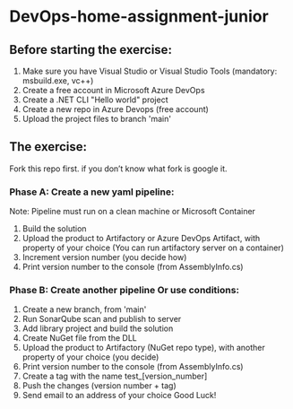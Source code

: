 # DevOps-home-assignment-junior

## Before starting the exercise:
1. Make sure you have Visual Studio or Visual Studio Tools
(mandatory: msbuild.exe, vc++)
2. Create a free account in Microsoft Azure DevOps
3. Create a .NET CLI "Hello world" project
4. Create a new repo in Azure Devops (free account)
5. Upload the project files to branch 'main'

## The exercise:
Fork this repo first.  if you don’t know what fork is google it.

### Phase A: Create a new yaml pipeline:
Note: Pipeline must run on a clean machine or Microsoft Container
1. Build the solution
2. Upload the product to Artifactory or Azure DevOps Artifact, with property of your choice (You can run artifactory server on a container)
3. Increment version number (you decide how)
4. Print version number to the console (from AssemblyInfo.cs)
### Phase B: Create another pipeline Or use conditions:
1. Create a new branch, from 'main'
2. Run SonarQube scan and publish to server
3. Add library project and build the solution
4. Create NuGet file from the DLL
5. Upload the product to Artifactory (NuGet repo type), with another
property of your choice (you decide)
6. Print version number to the console (from AssemblyInfo.cs)
7. Create a tag with the name test_[version_number]
8. Push the changes (version number + tag)
9. Send email to an address of your choice
Good Luck!

